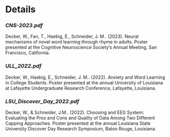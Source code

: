 # Details

### _**CNS-2023.pdf**_

Decker, W., Fan, T., Haebig, E., Schneider, J. M.. (2023). Neural mechanisms of novel word
learning through rhyme in adults. Poster presented at the Cognitive Neuroscience Society’s
Annual Meeting, San Francisco, California.

### _**ULL_2022.pdf**_

Decker, W., Haebig, E., Schneider, J. M.. (2022). Anxiety and Word Learning in College
Students. Poster presented at the annual University of Louisiana at Lafayette Undergraduate
Research Conference, Lafayette, Louisiana. 

### _**LSU_Discover_Day_2022.pdf**_

Decker, W., & Schneider, J.M.. (2022). Choosing and EEG System: Evaluating the Pros and
Cons and Quality of Data Among Two Different Capping Approaches. Poster presented at the
annual Louisiana State University Discover Day Research Symposium, Baton Rouge, Louisiana. 
